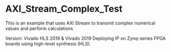 # AXI_Stream_Complex_Test
This is an example that uses AXI Stream to transmit complex numerical values and perform calculations

Version: Vivado HLS 2019 & Vivado 2019
Deploying IP on Zynq-series FPGA boards using high-level synthesis (HLS).

